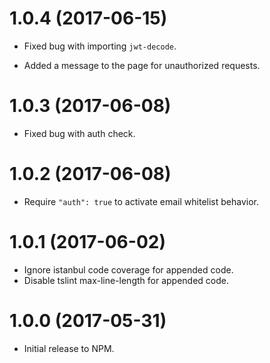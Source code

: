 # 1.0.4 (2017-06-15)

- Fixed bug with importing `jwt-decode`.

- Added a message to the page for unauthorized requests.

# 1.0.3 (2017-06-08)

- Fixed bug with auth check.

# 1.0.2 (2017-06-08)

- Require `"auth": true` to activate email whitelist behavior.

# 1.0.1 (2017-06-02)

- Ignore istanbul code coverage for appended code.
- Disable tslint max-line-length for appended code.

# 1.0.0 (2017-05-31)

- Initial release to NPM.
